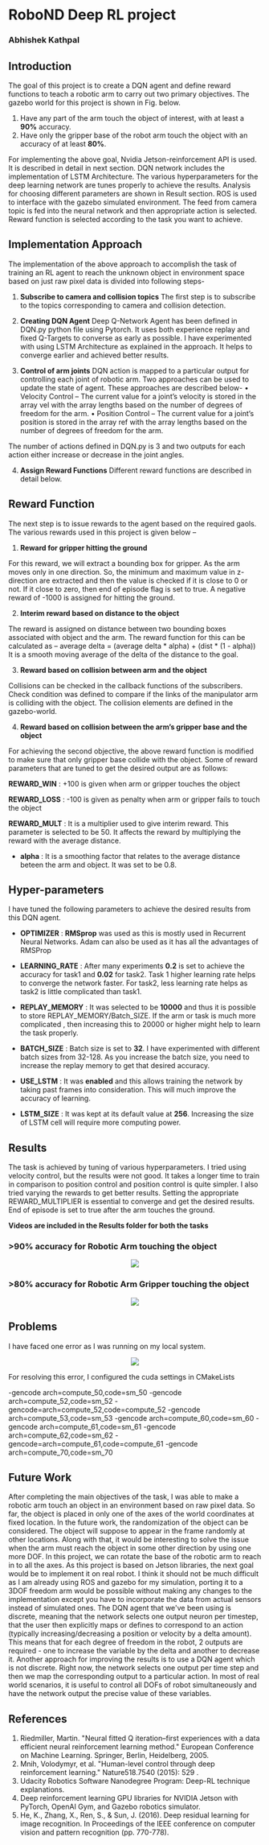 # RoboND Deep RL project
### Abhishek Kathpal



## Introduction

The goal of this project is to create a DQN agent and define reward functions to teach a robotic
arm to carry out two primary objectives. The gazebo world for this project is shown in Fig.
below.
1. Have any part of the arm touch the object of interest, with at least a **90%** accuracy.
2. Have only the gripper base of the robot arm touch the object with an accuracy of at least **80%**.

For implementing the above goal, Nvidia Jetson-reinforcement API is used. It is described in detail in next section. DQN network includes the implementation of LSTM Architecture. The various hyperparameters for the deep learning network are tunes properly to achieve the results. Analysis for choosing different parameters are shown in Result section. ROS is used to interface with the gazebo simulated environment. The feed from camera topic is fed into the neural network and then appropriate action is selected. Reward function is selected according to the task you want to achieve.

## Implementation Approach 
The implementation of the above approach to accomplish the task of training an RL agent to
reach the unknown object in environment space based on just raw pixel data is divided into
following steps-

1. **Subscribe to camera and collision topics**
The first step is to subscribe to the topics corresponding to camera and collision
detection. 

2. **Creating DQN Agent**
Deep Q-Network Agent has been defined in DQN.py python file using Pytorch. It uses both experience replay and fixed Q-Targets to converse as early as possible. I have
experimented with using LSTM Architecture as explained in the approach. It helps to converge earlier and achieved better results.

3. **Control of arm joints**
DQN action is mapped to a particular output for controlling each joint of robotic arm.
Two approaches can be used to update the state of agent. These approaches are
described below-
• Velocity Control – The current value for a joint’s velocity is stored in the
array vel with the array lengths based on the number of degrees of freedom
for the arm. 
• Position Control – The current value for a joint’s position is stored in the
array ref with the array lengths based on the number of degrees of freedom
for the arm. 

The number of actions defined in DQN.py is 3 and two outputs for each action either
increase or decrease in the joint angles.

4. **Assign Reward Functions**
Different reward functions are described in detail below.

## Reward Function

The next step is to issue rewards to the agent based on the required gaols. The various rewards used in this project is given below –

1. **Reward for gripper hitting the ground**

For this reward, we will extract a bounding box for gripper. As the arm moves only in one direction. So, the minimum and maximum value in z-direction are extracted and then the value is checked if it is close to 0 or not. If it close to zero, then end of episode flag is set to true. A negative reward of -1000 is assigned for hitting the ground.

2. **Interim reward based on distance to the object**

The reward is assigned on distance between two bounding boxes associated with
object and the arm. The reward function for this can be calculated as –
average delta = (average delta * alpha) + (dist * (1 - alpha))
It is a smooth moving average of the delta of the distance to the goal.

3. **Reward based on collision between arm and the object**

Collisions can be checked in the callback functions of the subscribers. Check condition
was defined to compare if the links of the manipulator arm is colliding with the object.
The collision elements are defined in the gazebo-world.

4. **Reward based on collision between the arm’s gripper base and the object**

For achieving the second objective, the above reward function is modified to make sure that only gripper base collide with the object.
Some of reward parameters that are tuned to get the desired output are as follows:

**REWARD_WIN** : +100 is given when arm or gripper touches the object

**REWARD_LOSS** : -100 is given as penalty when arm or gripper fails to touch the object

**REWARD_MULT** : It is a multiplier used to give interim reward. This parameter is selected to be 50. It affects the reward by multiplying the reward with the average distance.

* **alpha** :  It is a smoothing factor that relates to the average distance beteen the arm and object. It was set to be 0.8.

## Hyper-parameters

I have tuned the following parameters to achieve the desired results from this DQN agent.


* **OPTIMIZER** : **RMSprop** was used as this is mostly used in Recurrent Neural Networks. Adam can also be used as it has all the advantages of RMSProp

* **LEARNING_RATE** :  After many experiments **0.2** is set to achieve the accuracy for task1 and **0.02** for task2. Task 1 higher learning rate helps to converge the network faster. For task2, less learning rate helps as task2 is little complicated than task1.

* **REPLAY_MEMORY** : It was selected to be **10000** and thus it is possible to store REPLAY_MEMORY/Batch_SIZE. If the arm or task is much more complicated , then increasing this to 20000 or higher might help to learn the task properly.

* **BATCH_SIZE** : Batch size is set to **32**. I have experimented with different batch sizes from 32-128. As you increase the batch size, you need to increase the replay memory to get that desired accuracy. 

* **USE_LSTM** : It was **enabled** and this allows training the network by taking past frames into consideration. This will much improve the accuracy of learning. 

* **LSTM_SIZE** : It was kept at its default value at **256**. Increasing the size of LSTM cell will require more computing power. 



## Results

The task is achieved by tuning of various hyperparameters. I tried using velocity control, but the
results were not good. It takes a longer time to train in comparison to position control and position
control is quite simpler. I also tried varying the rewards to get better results. Setting the appropriate REWARD_MULTIPLIER is essential to converge and get the desired results. End of episode is set to true after the arm touches the ground.

**Videos are included in the Results folder for both the tasks**

### >90% accuracy for Robotic Arm touching the object

<p align="center"> <img src="./Images/phase1_out.png"> </p>


### >80% accuracy for Robotic Arm Gripper touching the object

<p align="center"> <img src="./Images/phase2_out.png"> </p>

## Problems
I have faced one error as I was running on my local system.
<p align="center"> <img src="./Images/error.png"> </p>

For resolving this error, I configured the cuda settings in CMakeLists

-gencode arch=compute_50,code=sm_50
-gencode arch=compute_52,code=sm_52
-gencode=arch=compute_52,code=compute_52
-gencode arch=compute_53,code=sm_53
-gencode arch=compute_60,code=sm_60
-gencode arch=compute_61,code=sm_61
-gencode arch=compute_62,code=sm_62
-gencode=arch=compute_61,code=compute_61
-gencode arch=compute_70,code=sm_70

## Future Work

After completing the main objectives of the task, I was able to make a robotic arm touch an
object in an environment based on raw pixel data. So far, the object is placed in only one of
the axes of the world coordinates at fixed location. In the future work, the randomization of
the object can be considered. The object will suppose to appear in the frame randomly at
other locations.
Along with that, it would be interesting to solve the issue when the arm must reach the object
in some other direction by using one more DOF. In this project, we can rotate the base of the
robotic arm to reach in to all the axes.
As this project is based on Jetson libraries, the next goal would be to implement it on real
robot. I think it should not be much difficult as I am already using ROS and gazebo for my
simulation, porting it to a 3DOF freedom arm would be possible without making any changes
to the implementation except you have to incorporate the data from actual sensors instead
of simulated ones.
The DQN agent that we've been using is discrete, meaning that the network selects one
output neuron per timestep, that the user then explicitly maps or defines to correspond to an
action (typically increasing/decreasing a position or velocity by a delta amount). This means
that for each degree of freedom in the robot, 2 outputs are required - one to increase the
variable by the delta and another to decrease it.
Another approach for improving the results is to use a DQN agent which is not discrete. Right
now, the network selects one output per time step and then we map the corresponding
output to a particular action. In most of real world scenarios, it is useful to control all DOFs of
robot simultaneously and have the network output the precise value of these variables.

## References
1. Riedmiller, Martin. "Neural fitted Q iteration–first experiences with a data efficient neural reinforcement learning method." European Conference on Machine Learning.
Springer, Berlin, Heidelberg, 2005.
2. Mnih, Volodymyr, et al. "Human-level control through deep reinforcement learning." Nature518.7540 (2015): 529 .
3. Udacity Robotics Software Nanodegree Program: Deep-RL technique explanations.
4. Deep reinforcement learning GPU libraries for NVIDIA Jetson with PyTorch, OpenAI Gym, and Gazebo robotics simulator.
5. He, K., Zhang, X., Ren, S., & Sun, J. (2016). Deep residual learning for image recognition. In Proceedings of the IEEE conference on computer vision and pattern recognition (pp. 770-778).

